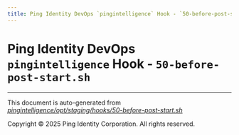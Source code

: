 ```yaml
---
title: Ping Identity DevOps `pingintelligence` Hook - `50-before-post-start.sh`
---
```


# Ping Identity DevOps `pingintelligence` Hook - `50-before-post-start.sh`

---
This document is auto-generated from _[pingintelligence/opt/staging/hooks/50-before-post-start.sh](https://github.com/pingidentity/pingidentity-docker-builds/blob/master/pingintelligence/opt/staging/hooks/50-before-post-start.sh)_

Copyright © 2025 Ping Identity Corporation. All rights reserved.
